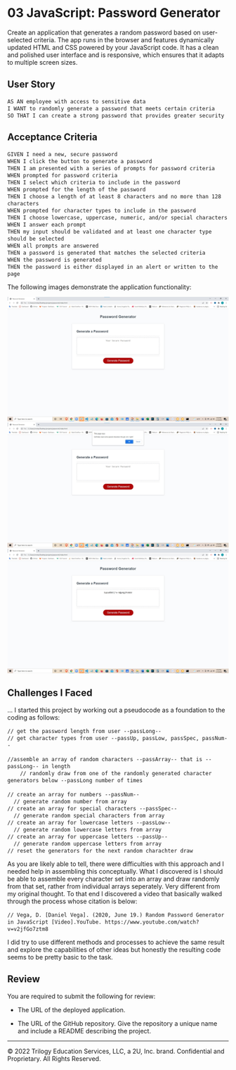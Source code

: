 # 03 JavaScript: Password Generator

Create an application that generates a random password based on user-selected criteria. The app runs in the browser and features dynamically updated HTML and CSS powered by your JavaScript code. It has a clean and polished user interface and is responsive, which ensures that it adapts to multiple screen sizes.

## User Story

```
AS AN employee with access to sensitive data
I WANT to randomly generate a password that meets certain criteria
SO THAT I can create a strong password that provides greater security
```

## Acceptance Criteria

```
GIVEN I need a new, secure password
WHEN I click the button to generate a password
THEN I am presented with a series of prompts for password criteria
WHEN prompted for password criteria
THEN I select which criteria to include in the password
WHEN prompted for the length of the password
THEN I choose a length of at least 8 characters and no more than 128 characters
WHEN prompted for character types to include in the password
THEN I choose lowercase, uppercase, numeric, and/or special characters
WHEN I answer each prompt
THEN my input should be validated and at least one character type should be selected
WHEN all prompts are answered
THEN a password is generated that matches the selected criteria
WHEN the password is generated
THEN the password is either displayed in an alert or written to the page
```

The following images demonstrate the application functionality:

![image](./images/screenshot1.jpg)
![image](./images/screenshot2.jpg)
![image](./images/screenshot3.jpg)


## Challenges I Faced

...
I started this project by working out a pseudocode as a foundation to the coding as follows:

    // get the password length from user --passLong--
    // get character types from user --passUp, passLow, passSpec, passNum--

    //assemble an array of random characters --passArray-- that is --passLong-- in length
        // randomly draw from one of the randomly generated character generators below --passLong number of times

    // create an array for numbers --passNum--
      // generate random number from array
    // create an array for special characters --passSpec--
      // generate random special characters from array
    // create an array for lowercase letters --passLow--
      // generate random lowercase letters from array
    // create an array for uppercase letters --passUp--
      // generate random uppercase letters from array
    // reset the generators for the next random charachter draw

As you are likely able to tell, there were difficulties with this approach and I needed help in assembling this conceptually. What I discovered is I should be able to assemble every character set into an array and draw randomly from that set, rather from individual arrays seperately. Very different from my original thought. To that end I discovered a video that basically walked through the process whose citation is below:

    // Vega, D. [Daniel Vega]. (2020, June 19.) Random Password Generator in JavaScript [Video].YouTube. https://www.youtube.com/watch?v=v2jfGo7ztm8

I did try to use different methods and processes to achieve the same result and explore the capabilities of other ideas but honestly the resulting code seems to be pretty basic to the task.

## Review

You are required to submit the following for review:

* The URL of the deployed application.

* The URL of the GitHub repository. Give the repository a unique name and include a README describing the project.

- - -
© 2022 Trilogy Education Services, LLC, a 2U, Inc. brand. Confidential and Proprietary. All Rights Reserved.
